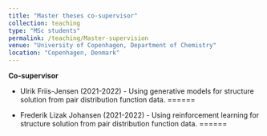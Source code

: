```yaml
---
title: "Master theses co-supervisor"
collection: teaching
type: "MSc students"
permalink: /teaching/Master-supervision
venue: "University of Copenhagen, Department of Chemistry"
location: "Copenhagen, Denmark"
---
```


**Co-supervisor**

* Ulrik Friis-Jensen (2021-2022) - Using generative models for structure solution from pair distribution function data. 
======

* Frederik Lizak Johansen (2021-2022) - Using reinforcement learning for structure solution from pair distribution function data.
======

